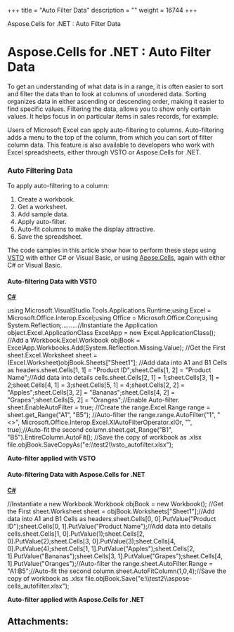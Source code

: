 +++
title = "Auto Filter Data" 
description = "" 
weight = 16744 
+++

Aspose.Cells for .NET : Auto Filter Data  

# Aspose.Cells for .NET : Auto Filter Data


To get an understanding of what data is in a range, it is often easier to sort and filter the data than to look at columns of unordered data. Sorting organizes data in either ascending or descending order, making it easier to find specific values. Filtering the data, allows you to show only certain values. It helps focus in on particular items in sales records, for example.

Users of Microsoft Excel can apply auto-filtering to columns. Auto-filtering adds a menu to the top of the column, from which you can sort of filter column data. This feature is also available to developers who work with Excel spreadsheets, either through VSTO or Aspose.Cells for .NET.

### Auto Filtering Data

To apply auto-filtering to a column:

1.  Create a workbook.
2.  Get a worksheet.
3.  Add sample data.
4.  Apply auto-filter.
5.  Auto-fit columns to make the display attractive.
6.  Save the spreadsheet.

The code samples in this article show how to perform these steps using [VSTO](http://localhost:1313/cellsnet/developerguide/knowledgebase/migrationfrommicrosoftofficeautomationtoaspose/auto+filter+data) with either C# or Visual Basic, or using [Apose.Cells](http://localhost:1313/cellsnet/developerguide/knowledgebase/migrationfrommicrosoftofficeautomationtoaspose/auto+filter+data), again with either C# or Visual Basic.

#### Auto-filtering Data with VSTO

**[C#](/pages/createpage.action?spaceKey=cellsnet&title=C&linkCreation=true&fromPageId=5017443)**

using Microsoft.VisualStudio.Tools.Applications.Runtime;using Excel = Microsoft.Office.Interop.Excel;using Office = Microsoft.Office.Core;using System.Reflection;.........//Instantiate the Application object.Excel.ApplicationClass ExcelApp = new Excel.ApplicationClass();          //Add a Workbook.Excel.Workbook objBook = ExcelApp.Workbooks.Add(System.Reflection.Missing.Value);            //Get the First sheet.Excel.Worksheet sheet = (Excel.Worksheet)objBook.Sheets\["Sheet1"\];          //Add data into A1 and B1 Cells as headers.sheet.Cells\[1, 1\] = "Product ID";sheet.Cells\[1, 2\] = "Product Name";//Add data into details cells.sheet.Cells\[2, 1\] = 1;sheet.Cells\[3, 1\] = 2;sheet.Cells\[4, 1\] = 3;sheet.Cells\[5, 1\] = 4;sheet.Cells\[2, 2\] = "Apples";sheet.Cells\[3, 2\] = "Bananas";sheet.Cells\[4, 2\] = "Grapes";sheet.Cells\[5, 2\] = "Oranges";//Enable Auto-filter.           sheet.EnableAutoFilter = true;            //Create the range.Excel.Range range = sheet.get\_Range("A1", "B5");            //Auto-filter the range.range.AutoFilter("1", "<>", Microsoft.Office.Interop.Excel.XlAutoFilterOperator.xlOr, "", true);//Auto-fit the second column.sheet.get\_Range("B1", "B5").EntireColumn.AutoFit();            //Save the copy of workbook as .xlsx file.objBook.SaveCopyAs("e:\\\\test2\\\\vsto\_autofilter.xlsx"); 

**Auto-filter applied with VSTO**  
  

#### Auto-filtering Data with Aspose.Cells for .NET

**[C#](/pages/createpage.action?spaceKey=cellsnet&title=C&linkCreation=true&fromPageId=5017443)**

//Instantiate a new Workbook.Workbook objBook = new Workbook(); //Get the First sheet.Worksheet sheet = objBook.Worksheets\["Sheet1"\];//Add data into A1 and B1 Cells as headers.sheet.Cells\[0, 0\].PutValue("Product ID");sheet.Cells\[0, 1\].PutValue("Product Name");//Add data into details cells.sheet.Cells\[1, 0\].PutValue(1);sheet.Cells\[2, 0\].PutValue(2);sheet.Cells\[3, 0\].PutValue(3);sheet.Cells\[4, 0\].PutValue(4);sheet.Cells\[1, 1\].PutValue("Apples");sheet.Cells\[2, 1\].PutValue("Bananas");sheet.Cells\[3, 1\].PutValue("Grapes");sheet.Cells\[4, 1\].PutValue("Oranges");//Auto-filter the range.sheet.AutoFilter.Range = "A1:B5";//Auto-fit the second column.sheet.AutoFitColumn(1,0,4);//Save the copy of workbook as .xlsx file.objBook.Save("e:\\\\test2\\\\aspose-cells\_autofilter.xlsx"); 

**Auto-filter applied with Aspose.Cells for .NET**  
  

## Attachments:


